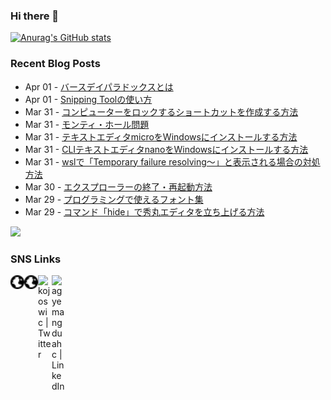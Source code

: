 ### Hi there 👋

[![Anurag's GitHub stats](https://github-readme-stats.vercel.app/api?username=kenjinote)](https://github.com/anuraghazra/github-readme-stats)


### Recent Blog Posts
<!-- feed start -->
- Apr 01 - [バースデイパラドックスとは](https://kenji.blog/posts/%E3%83%90%E3%83%BC%E3%82%B9%E3%83%87%E3%82%A4%E3%83%91%E3%83%A9%E3%83%89%E3%83%83%E3%82%AF%E3%82%B9%E3%81%A8%E3%81%AF/)
- Apr 01 - [Snipping Toolの使い方](https://kenji.blog/posts/snipping-tool%E3%81%AE%E4%BD%BF%E3%81%84%E6%96%B9/)
- Mar 31 - [コンピューターをロックするショートカットを作成する方法](https://kenji.blog/posts/%E3%82%B3%E3%83%B3%E3%83%94%E3%83%A5%E3%83%BC%E3%82%BF%E3%83%BC%E3%82%92%E3%83%AD%E3%83%83%E3%82%AF%E3%81%99%E3%82%8B%E3%82%B7%E3%83%A7%E3%83%BC%E3%83%88%E3%82%AB%E3%83%83%E3%83%88%E3%82%92%E4%BD%9C%E6%88%90%E3%81%99%E3%82%8B%E6%96%B9%E6%B3%95/)
- Mar 31 - [モンティ・ホール問題](https://kenji.blog/posts/%E3%83%A2%E3%83%B3%E3%83%86%E3%82%A3%E3%83%9B%E3%83%BC%E3%83%AB%E5%95%8F%E9%A1%8C/)
- Mar 31 - [テキストエディタmicroをWindowsにインストールする方法](https://kenji.blog/posts/%E3%83%86%E3%82%AD%E3%82%B9%E3%83%88%E3%82%A8%E3%83%87%E3%82%A3%E3%82%BFmicro%E3%82%92windows%E3%81%AB%E3%82%A4%E3%83%B3%E3%82%B9%E3%83%88%E3%83%BC%E3%83%AB%E3%81%99%E3%82%8B%E6%96%B9%E6%B3%95/)
- Mar 31 - [CLIテキストエディタnanoをWindowsにインストールする方法](https://kenji.blog/posts/cli%E3%83%86%E3%82%AD%E3%82%B9%E3%83%88%E3%82%A8%E3%83%87%E3%82%A3%E3%82%BFnano%E3%82%92windows%E3%81%AB%E3%82%A4%E3%83%B3%E3%82%B9%E3%83%88%E3%83%BC%E3%83%AB%E3%81%99%E3%82%8B%E6%96%B9%E6%B3%95/)
- Mar 31 - [wslで「Temporary failure resolving～」と表示される場合の対処方法](https://kenji.blog/posts/wsl%E3%81%A7temporary-failure-resolving%E3%81%A8%E8%A1%A8%E7%A4%BA%E3%81%95%E3%82%8C%E3%82%8B%E5%A0%B4%E5%90%88%E3%81%AE%E5%AF%BE%E5%87%A6%E6%96%B9%E6%B3%95/)
- Mar 30 - [エクスプローラーの終了・再起動方法](https://kenji.blog/posts/%E3%82%A8%E3%82%AF%E3%82%B9%E3%83%97%E3%83%AD%E3%83%BC%E3%83%A9%E3%83%BC%E3%81%AE%E7%B5%82%E4%BA%86%E5%86%8D%E8%B5%B7%E5%8B%95%E6%96%B9%E6%B3%95/)
- Mar 29 - [プログラミングで使えるフォント集](https://kenji.blog/posts/%E3%83%97%E3%83%AD%E3%82%B0%E3%83%A9%E3%83%9F%E3%83%B3%E3%82%B0%E3%81%A7%E4%BD%BF%E3%81%88%E3%82%8B%E3%83%95%E3%82%A9%E3%83%B3%E3%83%88%E9%9B%86/)
- Mar 29 - [コマンド「hide」で秀丸エディタを立ち上げる方法](https://kenji.blog/posts/%E3%82%B3%E3%83%9E%E3%83%B3%E3%83%89hide%E3%81%A7%E7%A7%80%E4%B8%B8%E3%82%A8%E3%83%87%E3%82%A3%E3%82%BF%E3%82%92%E7%AB%8B%E3%81%A1%E4%B8%8A%E3%81%92%E3%82%8B%E6%96%B9%E6%B3%95/)
<!-- feed end -->

<!-- GitHub Profile Views Counter -->
![](https://komarev.com/ghpvc/?username=kenjinote)

<!-- SNS Links -->
### SNS Links
[<img align="left" alt="codewithkojo.com" width="22px" src="https://raw.githubusercontent.com/iconic/open-iconic/master/svg/globe.svg" />][website1]
[<img align="left" alt="codewithkojo.com" width="22px" src="https://raw.githubusercontent.com/iconic/open-iconic/master/svg/globe.svg" />][website2]
[<img align="left" alt="kojoswic | Twitter" width="22px" src="https://cdn.jsdelivr.net/npm/simple-icons@v3/icons/twitter.svg" />][twitter]
[<img align="left" alt="agyemangduahc | LinkedIn" width="22px" src="https://cdn.jsdelivr.net/npm/simple-icons@v3/icons/linkedin.svg" />][linkedin]

[website1]: https://hack.jp
[website2]: https://kenji.blog
[twitter]: https://twitter.com/kenjinote
[linkedin]: https://www.linkedin.com/in/kenjinote/

<!--
**kenjinote/kenjinote** is a ✨ _special_ ✨ repository because its `README.md` (this file) appears on your GitHub profile.

Here are some ideas to get you started:

- 🔭 I’m currently working on ...
- 🌱 I’m currently learning ...
- 👯 I’m looking to collaborate on ...
- 🤔 I’m looking for help with ...
- 💬 Ask me about ...
- 📫 How to reach me: ...
- 😄 Pronouns: ...
- ⚡ Fun fact: ...
-->
